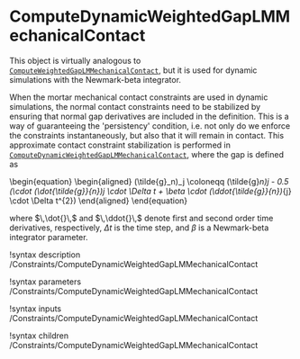 # ComputeDynamicWeightedGapLMMechanicalContact

This object is virtually analogous to [`ComputeWeightedGapLMMechanicalContact`](/ComputeWeightedGapLMMechanicalContact.md), but it is used for dynamic simulations with the Newmark-beta integrator. 

When the mortar mechanical contact constraints are used in dynamic simulations, the normal contact constraints need to be stabilized by ensuring that normal gap derivatives are included in the definition. This is a way of guaranteeing the 'persistency' condition, i.e. not only do we enforce the constraints instantaneously, but also that it will remain in contact. This approximate contact constraint stabilization is performed in  [`ComputeDynamicWeightedGapLMMechanicalContact`](/ComputeDynamicWeightedGapLMMechanicalContact.md), where the gap is defined as 

\begin{equation}
\begin{aligned}
(\tilde{g}_n)_j \coloneqq (\tilde{g}_n)_j - 0.5 (\cdot (\dot{\tilde{g}}_{n})_j \cdot \Delta t + \beta \cdot (\ddot{\tilde{g}}_{n})_{j} \cdot \Delta t^{2})
\end{aligned}
\end{equation}

where $\,\dot{}\,$ and $\,\ddot{}\,$ denote first and second order time derivatives, respectively, $\Delta t$ is the time step, and $\beta$ is a Newmark-beta integrator parameter.


!syntax description /Constraints/ComputeDynamicWeightedGapLMMechanicalContact

!syntax parameters /Constraints/ComputeDynamicWeightedGapLMMechanicalContact

!syntax inputs /Constraints/ComputeDynamicWeightedGapLMMechanicalContact

!syntax children /Constraints/ComputeDynamicWeightedGapLMMechanicalContact